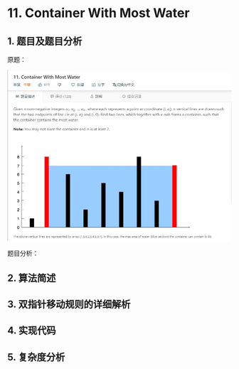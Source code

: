 # 11. Container With Most Water

## 1. 题目及题目分析

原题：

![avatar](https://github.com/Happyxianyueveryday/Leetcode-Notebook/blob/master/Array/11.%20Container%20With%20Most%20Water/QQ%E6%88%AA%E5%9B%BE20190309005525.png)

题目分析：


## 2. 算法简述


## 3. 双指针移动规则的详细解析


## 4. 实现代码


## 5. 复杂度分析
